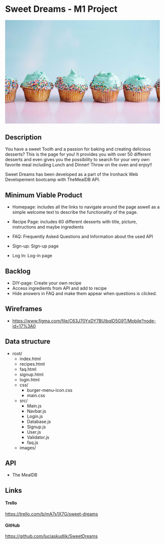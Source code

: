 # Sweet Dreams - M1 Project

![cupcakes](/images/cupcakes.jpg)

## Description

You have a sweet Tooth and a passion for baking and creating delicious desserts? This is the page for you! It provides you with over 50 different desserts and even gives you the possibility to search for your very own favorite meal including Lunch and Dinner! Throw on the oven and enjoy!!

Sweet Dreams has been developed as a part of the Ironhack Web Developement bootcamp with TheMealDB API.

## Minimum Viable Product

- Homepage: includes all the links to navigate around the page aswell as a simple welcome text to describe the functionality of the page.

- Recipe Page: includes 60 different desserts with title, picture, instructions and maybe ingredients

- FAQ: Frequently Asked Questions and Information about the used API

- Sign-up: Sign-up page

- Log In: Log-in page

## Backlog

- DIY-page: Create your own recipe
- Access ingredients from API and add to recipe
- Hide answers in FAQ and make them appear when questions is clicked.

## Wireframes

- https://www.figma.com/file/C63J70YxDY7BUlbqID5G9T/Mobile?node-id=17%3A0

## Data structure

- root/
  - index.html
  - recipes.html
  - faq.html
  - signup.html
  - login.html
  - css/
    - burger-menu-icon.css
    - main.css
  - src/
    - Main.js
    - Navbar.js
    - Login.js
    - Database.js
    - Signup.js
    - User.js
    - Validator.js
    - faq.js
  - images/

## API

- The MealDB

## Links

#### Trello

https://trello.com/b/mA7s1X7G/sweet-dreams

#### GitHub

https://github.com/luciaskudlik/SweetDreams
